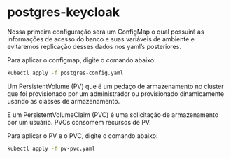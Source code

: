 # postgres-keycloak

Nossa primeira configuração será um ConfigMap o qual possuirá as informações de acesso do banco e suas variáveis de ambiente e evitaremos replicação desses dados nos yaml’s posteriores.

Para aplicar o configmap, digite o comando abaixo:

```bash
kubectl apply -f postgres-config.yaml
```

Um PersistentVolume (PV) que é um pedaço de armazenamento no cluster que foi provisionado por um administrador ou provisionado dinamicamente usando as classes de armazenamento.

E um PersistentVolumeClaim (PVC) é uma solicitação de armazenamento por um usuário. PVCs consomem recursos de PV.

Para aplicar o PV e o PVC, digite o comando abaixo:

```bash
kubectl apply -f pv-pvc.yaml
```

